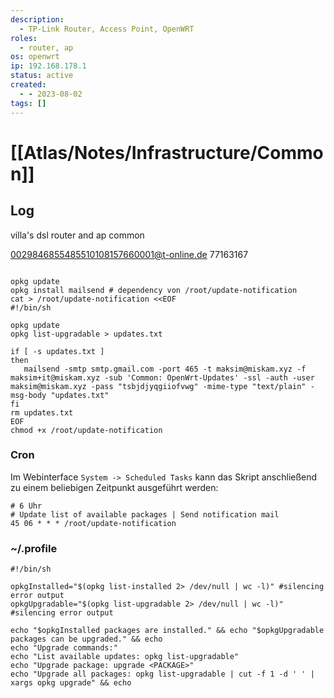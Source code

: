 ```yaml
---
description:
  - TP-Link Router, Access Point, OpenWRT
roles:
  - router, ap
os: openwrt
ip: 192.168.178.1
status: active
created:
  - - 2023-08-02
tags: []
---
```


# [[Atlas/Notes/Infrastructure/Common]]
 
## Log

villa's dsl router and ap
common

0029846855485510108157660001@t-online.de
77163167


```shell

opkg update
opkg install mailsend # dependency von /root/update-notification
cat > /root/update-notification <<EOF
#!/bin/sh

opkg update 
opkg list-upgradable > updates.txt

if [ -s updates.txt ] 
then 
   mailsend -smtp smtp.gmail.com -port 465 -t maksim@miskam.xyz -f maksim+it@miskam.xyz -sub 'Common: OpenWrt-Updates' -ssl -auth -user maksim@miskam.xyz -pass "tsbjdjyqgiiofvwg" -mime-type "text/plain" -msg-body "updates.txt" 
fi 
rm updates.txt
EOF
chmod +x /root/update-notification

```

### Cron
Im Webinterface `System -> Scheduled Tasks` kann das Skript anschließend zu einem beliebigen Zeitpunkt ausgeführt werden:

```crontab
# 6 Uhr  
# Update list of available packages | Send notification mail
45 06 * * * /root/update-notification
```

### ~/.profile
```shell
#!/bin/sh

opkgInstalled="$(opkg list-installed 2> /dev/null | wc -l)" #silencing error output
opkgUpgradable="$(opkg list-upgradable 2> /dev/null | wc -l)" #silencing error output

echo "$opkgInstalled packages are installed." && echo "$opkgUpgradable packages can be upgraded." && echo
echo "Upgrade commands:"
echo "List available updates: opkg list-upgradable"
echo "Upgrade package: upgrade <PACKAGE>"
echo "Upgrade all packages: opkg list-upgradable | cut -f 1 -d ' ' | xargs opkg upgrade" && echo
```